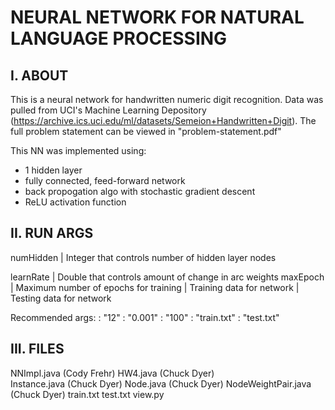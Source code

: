 
NEURAL NETWORK FOR NATURAL LANGUAGE PROCESSING
==============================================

I. ABOUT
--------
This is a neural network for handwritten numeric digit recognition. Data was pulled from UCI's 
Machine Learning Depository (https://archive.ics.uci.edu/ml/datasets/Semeion+Handwritten+Digit).
The full problem statement can be viewed in "problem-statement.pdf"

This NN was implemented using:

- 1 hidden layer
- fully connected, feed-forward network
- back propogation algo with stochastic gradient descent
- ReLU activation function


II. RUN ARGS
------------

numHidden | Integer that controls number of hidden layer nodes

learnRate | Double that controls amount of change in arc weights
maxEpoch  | Maximum number of epochs for training
<train>	    | Training data for network
<test>      | Testing data for network

Recommended args: 
<numHidden> : "12" 
<learnRate> : "0.001"
<maxEpoch>  : "100"
<train>	    : "train.txt"
<test>      : "test.txt"


III. FILES
----------
NNImpl.java       	(Cody Frehr)
HW4.java		(Chuck Dyer)	
Instance.java		(Chuck Dyer)
Node.java		(Chuck Dyer)
NodeWeightPair.java	(Chuck Dyer)
train.txt
test.txt
view.py
